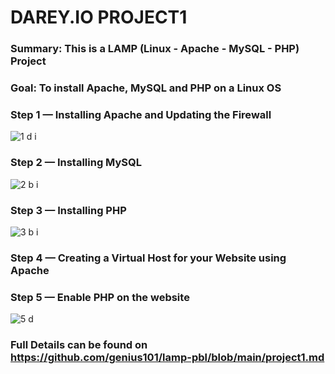 # DAREY.IO PROJECT1

### Summary: This is a LAMP (Linux - Apache - MySQL - PHP) Project

### Goal: To install Apache, MySQL and PHP on a Linux OS

### Step 1 — Installing Apache and Updating the Firewall

![1 d i](https://user-images.githubusercontent.com/10243139/178477691-ebc0ce52-73f5-4189-8407-ab0e0b4fd7aa.jpg)

### Step 2 — Installing MySQL

![2 b i](https://user-images.githubusercontent.com/10243139/178481289-18e6f1c9-2888-4ca9-bab7-fd697541ef6b.jpg)

### Step 3 — Installing PHP

![3 b i](https://user-images.githubusercontent.com/10243139/178481452-f13a92de-591a-493e-b4cd-d5b047f59bb5.jpg)

### Step 4 — Creating a Virtual Host for your Website using Apache

### Step 5 — Enable PHP on the website

![5 d](https://user-images.githubusercontent.com/10243139/178481728-00b8d793-9765-4b7a-8d91-ba3fb0b4c992.jpg)

### Full Details can be found on https://github.com/genius101/lamp-pbl/blob/main/project1.md
